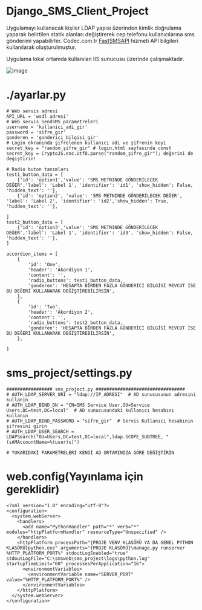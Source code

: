 # Django_SMS_Client_Project
Uygulamayı kullanacak kişiler LDAP yapısı üzerinden kimlik doğrulama yaparak belirtilen statik alanları değiştirerek cep telefonu kullanıcılarına sms gönderimi yapabilirler. Codec.com.tr [FastSMSAPI](https://fastsms-api.codec.com.tr/Soap.asmx?op=SendSms) hizmeti API bilgileri kullanılarak oluşturulmuştur.

Uygulama lokal ortamda kullanılan IIS sunucusu üzerinde çalışmaktadır. 

![image](https://github.com/atorata/Django_SMS_Client_Project/assets/55991566/008f8059-ce27-46b9-a05e-0aa3c5dd6cff)


# ./ayarlar.py

    # Web servis adresi
    API_URL = 'wsdl adresi'
    # Web servis SendSMS parametreleri
    username = 'kullanici_adi_gir'
    password = 'sifre_gir'
    gonderen = 'gonderici_bilgisi_gir'
    # Login ekranında şifrelenen kullanıcı adı ve şifrenin keyi
    secret_key = "random_şifre_gir" # login.html sayfasında const secret_key = CryptoJS.enc.Utf8.parse("random_şifre_gir"); değerini de değiştirin!
    
    # Radio buton tanımları
    test1_button_data = [
        {'id': 'option1','value': 'SMS METNINDE GÖNDERİLECEK DEĞER','label': 'Label 1', 'identifier': 'id1', 'show_hidden': False, 'hidden_text': ''},
        {'id': 'option2', 'value': 'SMS METNINDE GÖNDERİLECEK DEĞER', 'label': 'Label 2', 'identifier': 'id2','show_hidden': True, 'hidden_text': ''},
    
    ]
    test2_button_data = [
        {'id': 'option3','value': 'SMS METNINDE GÖNDERİLECEK DEĞER','label': 'Label 1', 'identifier': 'id3', 'show_hidden': False, 'hidden_text': ''},
    ]
    
    accordion_items = [
        {
            'id': 'One',
            'header': 'Akordiyon 1',
            'content': '',
            'radio_buttons': test1_button_data,
            'gonderen': 'HESAPTA BİRDEN FAZLA GÖNDERİCİ BİLGİSİ MEVCUT İSE BU DEĞERİ KULLANARAK DEĞİŞTİREBİLİRSİN',
        },
        {
            'id': 'Two',
            'header': 'Akordiyon 2',
            'content': '',
            'radio_buttons': test2_button_data,
            'gonderen': 'HESAPTA BİRDEN FAZLA GÖNDERİCİ BİLGİSİ MEVCUT İSE BU DEĞERİ KULLANARAK DEĞİŞTİREBİLİRSİN',
        },
    
    ]


# sms_project/settings.py


    ################# sms_project.py #################################
    # AUTH_LDAP_SERVER_URI = "ldap://IP_ADRESI"  # AD sunucusunun adresini kullanın
    # AUTH_LDAP_BIND_DN = "CN=SMS Service User,OU=Service Users,DC=test,DC=local"  # AD sunucusundaki kullanıcı hesabını kullanın
    # AUTH_LDAP_BIND_PASSWORD = "sifre_gir"  # Servis Kullanıcı hesabının şifresini girin
    # AUTH_LDAP_USER_SEARCH = LDAPSearch("OU=Users,DC=test,DC=local",ldap.SCOPE_SUBTREE, "(sAMAccountName=%(user)s)")
    
    # YUKARIDAKİ PARAMETRELERİ KENDİ AD ORTAMINIZA GÖRE DEĞİŞTİRİN

# web.config(Yayınlama için gereklidir)
    <?xml version="1.0" encoding="utf-8"?>
    <configuration>
      <system.webServer>
        <handlers>
          <add name="PythonHandler" path="*" verb="*" modules="httpPlatformHandler" resourceType="Unspecified" />
        </handlers>
        <httpPlatform processPath="{PROJE VENV KLASÖRÜ YA DA GENEL PYTHON KLASÖRÜ}python.exe" arguments="{PROJE KLASÖRÜ}\manage.py runserver %HTTP_PLATFORM_PORT%" stdoutLogEnabled="true" stdoutLogFile="C:\smsweb\sms_project\logs\python.log" startupTimeLimit="60" processesPerApplication="16">
          <environmentVariables>
            <environmentVariable name="SERVER_PORT" value="%HTTP_PLATFORM_PORT%" />
          </environmentVariables>
        </httpPlatform>
      </system.webServer>
    </configuration>
